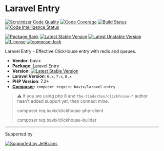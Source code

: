 # Laravel Entry

[![Scrutinizer Code Quality](https://scrutinizer-ci.com/g/bavix/laravel-entry/badges/quality-score.png?b=master)](https://scrutinizer-ci.com/g/bavix/laravel-entry/?branch=master)
[![Code Coverage](https://scrutinizer-ci.com/g/bavix/laravel-entry/badges/coverage.png?b=master)](https://scrutinizer-ci.com/g/bavix/laravel-entry/?branch=master)
[![Build Status](https://scrutinizer-ci.com/g/bavix/laravel-entry/badges/build.png?b=master)](https://scrutinizer-ci.com/g/bavix/laravel-entry/build-status/master)
[![Code Intelligence Status](https://scrutinizer-ci.com/g/bavix/laravel-entry/badges/code-intelligence.svg?b=master)](https://scrutinizer-ci.com/code-intelligence)

[![Package Rank](https://phppackages.org/p/bavix/laravel-entry/badge/rank.svg)](https://packagist.org/packages/bavix/laravel-entry)
[![Latest Stable Version](https://poser.pugx.org/bavix/laravel-entry/v/stable)](https://packagist.org/packages/bavix/laravel-entry)
[![Latest Unstable Version](https://poser.pugx.org/bavix/laravel-entry/v/unstable)](https://packagist.org/packages/bavix/laravel-entry)
[![License](https://poser.pugx.org/bavix/laravel-entry/license)](https://packagist.org/packages/bavix/laravel-entry)
[![composer.lock](https://poser.pugx.org/bavix/laravel-entry/composerlock)](https://packagist.org/packages/bavix/laravel-entry)

Laravel Entry - Effective ClickHouse entry with redis and queues.

* **Vendor**: bavix
* **Package**: Laravel Entry
* **Version**: [![Latest Stable Version](https://poser.pugx.org/bavix/laravel-entry/v/stable)](https://packagist.org/packages/bavix/laravel-entry)
* **Laravel Version**: `6.x`, `7.x`, `8.x`
* **PHP Version**: 7.2+ 
* **[Composer](https://getcomposer.org/):** `composer require bavix/laravel-entry`

> :warning: If you are using php 8 and `the-tinderbox/clickhouse-*` author hasn't added support yet, then connect mine.
> 
> composer req bavix/clickhouse-php-client
> 
> composer req bavix/clickhouse-builder

---
Supported by

[![Supported by JetBrains](https://cdn.rawgit.com/bavix/development-through/46475b4b/jetbrains.svg)](https://www.jetbrains.com/)
